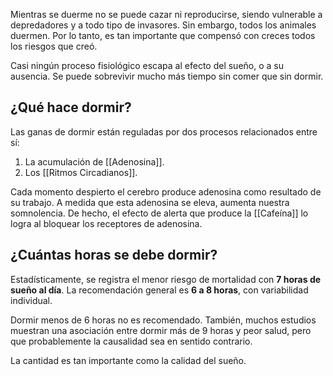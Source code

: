 Mientras se duerme no se puede cazar ni reproducirse, siendo vulnerable a depredadores y a todo tipo de invasores. Sin embargo, todos los animales duermen. Por lo tanto, es tan importante que compensó con creces todos los riesgos que creó.

Casi ningún proceso fisiológico escapa al efecto del sueño, o a su ausencia. Se puede sobrevivir mucho más tiempo sin comer que sin dormir.

## ¿Qué hace dormir?

Las ganas de dormir están reguladas por dos procesos relacionados entre sí:
1. La acumulación de [[Adenosina]].
2. Los [[Ritmos Circadianos]].

Cada momento despierto el cerebro produce adenosina como resultado de su trabajo. A medida que esta adenosina se eleva, aumenta nuestra somnolencia. De hecho, el efecto de alerta que produce la [[Cafeína]] lo logra al bloquear los receptores de adenosina.

## ¿Cuántas horas se debe dormir?

Estadísticamente, se registra el menor riesgo de mortalidad con **7 horas de sueño al día**. La recomendación general es **6 a 8 horas**, con variabilidad individual. 

Dormir menos de 6 horas no es recomendado. También, muchos estudios muestran una asociación entre dormir más de 9 horas y peor salud, pero que probablemente la causalidad sea en sentido contrario. 

La cantidad es tan importante como la calidad del sueño.


